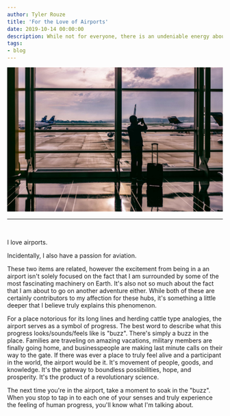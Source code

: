 ```yaml
---
author: Tyler Rouze
title: 'For the Love of Airports'
date: 2019-10-14 00:00:00
description: While not for everyone, there is an undeniable energy about airports that cannot be ignored.
tags:
- blog
---
```


<img src="/images/airport.jpg">
<hr><br>

I love airports.

Incidentally, I also have a passion for aviation.

These two items are related, however the excitement from being in a an airport isn't solely focused on the fact that I am surrounded by some of the most fascinating machinery on Earth. It's also not so much about the fact that I am about to go on another adventure either. While both of these are certainly contributors to my affection for these hubs, it's something a little deeper that I believe truly explains this phenomenon.

For a place notorious for its long lines and herding cattle type analogies, the airport serves as a symbol of progress. The best word to describe what this progress looks/sounds/feels like is "buzz". There's simply a buzz in the place. Families are traveling on amazing vacations, military members are finally going home, and businesspeople are making last minute calls on their way to the gate. If there was ever a place to truly feel alive and a participant in the world, the airport would be it. It's movement of people, goods, and knowledge. It's the gateway to boundless possibilities, hope, and prosperity. It's the product of a revolutionary science.

 The next time you're in the airport, take a moment to soak in the "buzz". When you stop to tap in to each one of your senses and truly experience the feeling of human progress, you'll know what I'm talking about.
